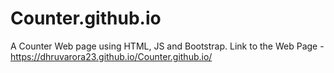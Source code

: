 # Counter.github.io
A Counter Web page using HTML, JS and Bootstrap. 
Link to the Web Page - https://dhruvarora23.github.io/Counter.github.io/
